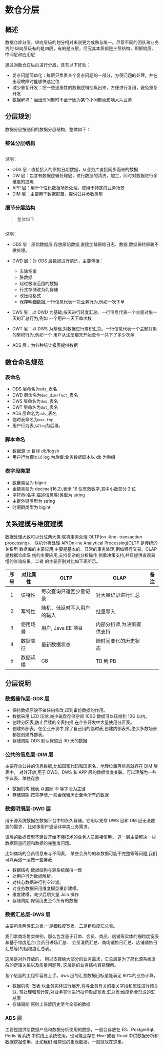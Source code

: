 # 数仓分层

## 概述

数据仓库分层，纵向层级的划分相对来说更为成熟与统一。尽管不同的团队和业务线的
纵向层级有的是四层，有的是五层，但究其本质都是三层结构，即原始层、中间层和应用层

通过对数仓在纵向进行分层，具有以下好处：

- 复杂问题简单化：每层只负责某个复杂问题的一部分，方便问题的处理，并在出现故障时能够快速定位
- 减少重复开发：把一些通用性的数据逻辑抽离出来，方便进行复用，避免重复开发
- 数据解耦：当出现问题时不至于因为某个小问题而影响大片业务

## 分层规划

数据分层按通用的数据分层结构，整体如下：

### 整体分层结构

<img :src="$withBase('/data/data-layer-03.png')">

说明：

- ODS 层：直接接入的原始日期数据，从业务库直接同步而来的数据
- DW 层：包含有数据逻辑处理层，进行数据的清洗，加工，同时对数据进行多维度的提炼
- APP 层：用于个性化数据场景处理，使用于特定的业务场景
- DIM 层：主要用于数据配置，提供公共参数类型

### 细节分层结构

> 整体如下

<img :src="$withBase('/data/data-layer.png')" >

说明：

- ODS 层：原始数据层,存放原始数据,直接加载原始日志、数据,数据保持原貌不做处理。
- DWD 层：对 ODS 层数据进行清洗，主要包括：

  - 去除空值
  - 脏数据
  - 超过极限范围的数据
  - 行式存储改为列存储
  - 改压缩格式
  - 保存明细数据,一行信息代表一次业务行为,例如一次下单.

- DWS 层：以 DWD 为基础,按天进行轻度汇总。一行信息代表一个主题对象一天的汇总行为,例如
  一个用户一天下单次数
- DWT 层：以 DWS 为基础,对数据进行累积汇总。一行信息代表一个主题对象的累积行为,例如一个
  用户从注册那天开始至今一共下了多少次单
- ADS 层：为各种统计报表提供数据

## 数仓命名规范

### 表命名

- ODS 层命名为`ods_`表名
- DWD 层命名为`dwd_dim/fact_`表名
- DWS 层命名为`dws_`表名
- DWT 层命名为`dwt_`表名
- ADS 层命名为`ads_`表名
- 临时表命名为`xxx_tmp`
- 用户行为表,以`log`为后缀。

### 脚本命名

- 数据源 to 目标 db/logsh
- 用户行为脚本以 log 为后缀;业务数据脚本以 db 为后缀

### 表字段类型

- 数量类型为 bigint
- 金额类型为 decimal(16,2),表示 16 位有效数字,其中小数部分 2 位
- 字符串(名字,描述信息等)类型为 string
- 主键外键类型为 string
- 时间戳类型为 bigint

## 关系建模与维度建模

数据处理大致可以分成两大类:联机事务处理 OLTP(on -line- transaction processing)、
联机分析处理 AP(On-ine Analytical Processing)OLTP 是传统的关系型
数据库的主要应用,主要是基本的、日常的事务处理,例如银行交易。OLAP 是数据仓库系
统的主要应用,支持复杂的分析操作,侧重决策支持,并且提供直观易懂的查询结果。二者
的主要区别对比如下表所示。

| 序号 | 对比属性 | OLTP                       | OLAP                      | 备注 |
| :--: | -------- | -------------------------- | ------------------------- | ---- |
|  1   | 读特性   | 每次查询只返回少量记录     | 对大量记录进行汇总        |      |
|  2   | 写特性   | 随机、低延时写入用户的输入 | 批量导入                  |      |
|  3   | 使用场景 | 用户, Java EE 项目         | 内部分析师,为决策提供支持 |      |
|  4   | 数据表征 | 最新数据状态               | 随时间变化的历史状态      |      |
|  5   | 数据规模 | GB                         | TB 到 PB                  |      |

## 分层说明

### 数据操作层-ODS 层

- 保持数据原貌不做任何修改,起到备份数据的作用。
- 数据采用 LZO 压缩,减少磁盘存储空间 100G 数据可以压缩到 10G 以内。
- 创建分区表,防止后续的全表扫描,在企业开发中大量使用分区表。
- 创建外部表。在企业开发中,除了自己用的临时表,创建内部表外,绝大多数场景都是创建外部表。
- 存储周期:ODS 默认保留近 30 天的数据

### 公共的信息层-DIM 层

主要存放公共的信息数据,比如国家代码和国家名，地理位置等信息就存在 DIM 层表中，
对外开放,用于 DWD，DWS 和 APP 层的数据维度关联。可以理解为一些字典表、单独存放

- 数据机构:维表,以国家 ID 等字段为主键
- 存储周期:按需存储,一般会保留历史至今所有的数据

### 数据明细层-DWD 层

用于源系统数据在数据平台中的永久存储。它用以支撑 DWS 层和 DM 层无法覆盖的需求，
比如像用户通话详单类业务需求。

该层的数据模型不建议开给不懂技术的业务人员直接使用。
这一层主要解决一些数据质量问题和数据的完整度问题。

比如商场的会员信息来与不同表，
某些会员的的和数据可能不完整等等问题,我们可以再这一层做一些屏蔽

- 数据结构:数据结构与源系统保持一致
- 对用户行为数据解析。
- 对核心数据进行判空过滤。
- 对业务数据采用维度模型重新建模。
- 维度建模，减少后期大量 Join 操作
- 存储周期:保留历史至今所有的数据

### 数据汇总层-DWS 层

主要包含两类汇总表:一是细粒度宽表，二是粗粒度汇总表。

我们拿商场售卖举例，那么包含基于订单、会员、商品、店铺等实体的细粒度宽表和基于维度组合(会员日进场汇总、
会员消费汇总、商场销售日汇总、店铺销售日汇总等)的粗粒度汇总表。

这层是对外开放的，
用以支撑绝大部分的业务需求，汇总层是为了简化源系统复杂的逻辑关系以及质量问题等,
这层是的业务结构容易理解。

各个层面的工程师容易上手。dws 层的汇总数据目标是能满足 80%的业务计算。

- 数据机构: 宽表:以业务实体进行展开,将与业务有关的相关字段和属性进行预关联,
  预处理和预计算,对业务实体进行拉伸形成宽表.汇总表:维度组合形成的汇总表
- 存储周期:原则上保留历史至今全部的数据

### ADS 层

主要是提供给数据产品和数据分析使用的数据，一般会存放在 ES、PostgreSql、Redis 等系统
中供线上系统使用，也可能会存在 Hive 或者 Druid 中供数据分析和数据挖掘使用。比如我们
经常说的报表数据，一般就放在这里。
